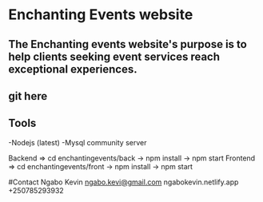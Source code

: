 # Enchanting Events website

## The Enchanting events website's purpose is to help clients seeking event services reach exceptional experiences.

## git here 

## Tools

-Nodejs (latest)
-Mysql community server

Backend => cd enchantingevents/back -> npm install -> npm start
Frontend => cd enchantingevents/front -> npm install -> npm start

#Contact
Ngabo Kevin
ngabo.kevi@gmail.com
ngabokevin.netlify.app
+250785293932
